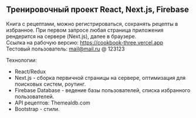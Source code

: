 ## Тренировочный проект React, Next.js, Firebase

Книга с рецептами, можно регистрироваться, сохранять рецепты в избранное. При первом запросе любая страница приложения рендерится на сервере (Next.js), далее в браузере.  
Ссылка на рабочую версию: https://cookbook-three.vercel.app  
Тестовый пользователь: mail@mail.ru @ 123123  
  
Технологии:  
* React/Redux  
* Next.js - сборка первичной страницы на сервере, оптимизация для поисковых систем, роутинг.  
* Firebase Database - ведение базы пользователей, списка избранного пользователей.  
* API рецептов: Themealdb.com
* Bootstrap - стили.